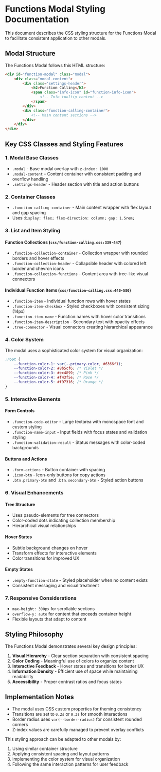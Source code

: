 # Functions Modal Styling Documentation

This document describes the CSS styling structure for the Functions Modal to facilitate consistent application to other modals.

## Modal Structure

The Functions Modal follows this HTML structure:
```html
<div id="function-modal" class="modal">
    <div class="modal-content">
        <div class="settings-header">
            <h2>Function Calling</h2>
            <span class="info-icon" id="function-info-icon">
                <!-- Info tooltip content -->
            </span>
        </div>
        <div class="function-calling-container">
            <!-- Main content sections -->
        </div>
    </div>
</div>
```

## Key CSS Classes and Styling Features

### 1. Modal Base Classes
- `.modal` - Base modal overlay with `z-index: 1000`
- `.modal-content` - Content container with consistent padding and overflow handling
- `.settings-header` - Header section with title and action buttons

### 2. Container Classes
- `.function-calling-container` - Main content wrapper with flex layout and gap spacing
- Uses `display: flex; flex-direction: column; gap: 1.5rem;`

### 3. List and Item Styling

#### Function Collections (`css/function-calling.css:339-447`)
- `.function-collection-container` - Collection wrapper with rounded borders and hover effects
- `.function-collection-header` - Collapsible header with colored left border and chevron icons
- `.function-collection-functions` - Content area with tree-like visual connectors

#### Individual Function Items (`css/function-calling.css:448-580`)
- `.function-item` - Individual function rows with hover states
- `.function-item-checkbox` - Styled checkboxes with consistent sizing (14px)
- `.function-item-name` - Function names with hover color transitions
- `.function-item-description` - Secondary text with opacity effects
- `.tree-connector` - Visual connectors creating hierarchical appearance

### 4. Color System
The modal uses a sophisticated color system for visual organization:
```css
:root {
    --function-color-1: var(--primary-color, #6366f1);
    --function-color-2: #8b5cf6; /* Violet */
    --function-color-3: #ec4899; /* Pink */
    --function-color-4: #f43f5e; /* Rose */
    --function-color-5: #f97316; /* Orange */
}
```

### 5. Interactive Elements

#### Form Controls
- `.function-code-editor` - Large textarea with monospace font and custom styling
- `.function-name-input` - Input fields with focus states and validation styling
- `.function-validation-result` - Status messages with color-coded backgrounds

#### Buttons and Actions
- `.form-actions` - Button container with spacing
- `.icon-btn` - Icon-only buttons for copy actions
- `.btn.primary-btn` and `.btn.secondary-btn` - Styled action buttons

### 6. Visual Enhancements

#### Tree Structure
- Uses pseudo-elements for tree connectors
- Color-coded dots indicating collection membership
- Hierarchical visual relationships

#### Hover States
- Subtle background changes on hover
- Transform effects for interactive elements
- Color transitions for improved UX

#### Empty States
- `.empty-function-state` - Styled placeholder when no content exists
- Consistent messaging and visual treatment

### 7. Responsive Considerations
- `max-height: 300px` for scrollable sections
- `overflow-y: auto` for content that exceeds container height
- Flexible layouts that adapt to content

## Styling Philosophy

The Functions Modal demonstrates several key design principles:

1. **Visual Hierarchy** - Clear section separation with consistent spacing
2. **Color Coding** - Meaningful use of colors to organize content
3. **Interactive Feedback** - Hover states and transitions for better UX
4. **Information Density** - Efficient use of space while maintaining readability
5. **Accessibility** - Proper contrast ratios and focus states

## Implementation Notes

- The modal uses CSS custom properties for theming consistency
- Transitions are set to `0.2s` or `0.3s` for smooth interactions
- Border radius uses `var(--border-radius)` for consistent rounded corners
- Z-index values are carefully managed to prevent overlay conflicts

This styling approach can be adapted to other modals by:
1. Using similar container structure
2. Applying consistent spacing and layout patterns
3. Implementing the color system for visual organization
4. Following the same interaction patterns for user feedback